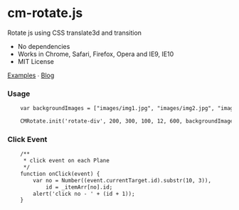 cm-rotate.js
============

Rotate js using CSS translate3d and transition

 * No dependencies
 * Works in Chrome, Safari, Firefox, Opera and IE9, IE10
 * MIT License
 
[Examples](http://work.cmiscm.com/cm-rotate.js/)  ∙  [Blog](http://blog.cmiscm.com/)



### Usage ###
```html
    var backgroundImages = ["images/img1.jpg", "images/img2.jpg", "images/img3.jpg"];

    CMRotate.init('rotate-div', 200, 300, 100, 12, 600, backgroundImages);
```


### Click Event ###
```html
    /**
     * click event on each Plane
     */
    function onClick(event) {
        var no = Number((event.currentTarget.id).substr(10, 3)),
            id = _itemArr[no].id;
        alert('click no - ' + (id + 1));
    }
```
